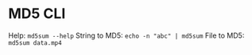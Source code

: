 # MD5 CLI

Help: `md5sum --help`
String to MD5: `echo -n "abc" | md5sum`
File to MD5: `md5sum data.mp4`
